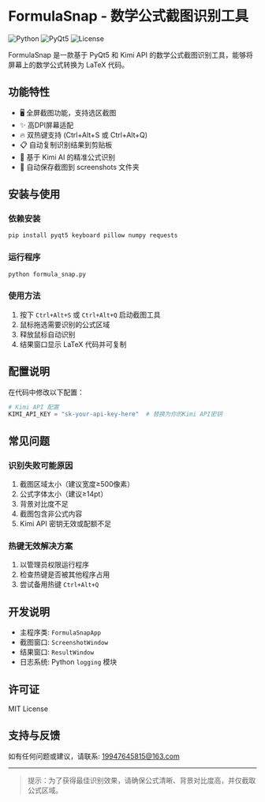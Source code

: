 # FormulaSnap - 数学公式截图识别工具

![Python](https://img.shields.io/badge/Python-3.7+-blue.svg)
![PyQt5](https://img.shields.io/badge/PyQt5-5.15+-green.svg)
![License](https://img.shields.io/badge/License-MIT-orange.svg)

FormulaSnap 是一款基于 PyQt5 和 Kimi API 的数学公式截图识别工具，能够将屏幕上的数学公式转换为 LaTeX 代码。

## 功能特性

- 🖥️ 全屏截图功能，支持选区截图
- ✨ 高DPI屏幕适配
- 🔥 双热键支持 (Ctrl+Alt+S 或 Ctrl+Alt+Q)
- 📋 自动复制识别结果到剪贴板
- 🧠 基于 Kimi AI 的精准公式识别
- 📁 自动保存截图到 screenshots 文件夹

## 安装与使用

### 依赖安装

```bash
pip install pyqt5 keyboard pillow numpy requests
```

### 运行程序

```bash
python formula_snap.py
```

### 使用方法

1. 按下 `Ctrl+Alt+S` 或 `Ctrl+Alt+Q` 启动截图工具
2. 鼠标拖选需要识别的公式区域
3. 释放鼠标自动识别
4. 结果窗口显示 LaTeX 代码并可复制

## 配置说明

在代码中修改以下配置：

```python
# Kimi API 配置
KIMI_API_KEY = "sk-your-api-key-here"  # 替换为你的Kimi API密钥
```

## 常见问题

### 识别失败可能原因

1. 截图区域太小（建议宽度≥500像素）
2. 公式字体太小（建议≥14pt）
3. 背景对比度不足
4. 截图包含非公式内容
5. Kimi API 密钥无效或配额不足

### 热键无效解决方案

1. 以管理员权限运行程序
2. 检查热键是否被其他程序占用
3. 尝试备用热键 `Ctrl+Alt+Q`

## 开发说明

- 主程序类: `FormulaSnapApp`
- 截图窗口: `ScreenshotWindow`
- 结果窗口: `ResultWindow`
- 日志系统: Python `logging` 模块

## 许可证

MIT License

## 支持与反馈

如有任何问题或建议，请联系: 19947645815@163.com

---

> 提示：为了获得最佳识别效果，请确保公式清晰、背景对比度高，并仅截取公式区域。